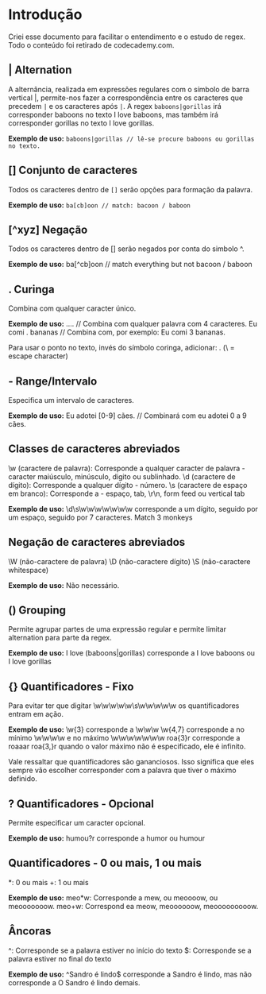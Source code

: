 # Introdução
Criei esse documento para facilitar o entendimento e o estudo de regex. Todo o conteúdo foi retirado de codecademy.com.

## | Alternation
A alternância, realizada em expressões regulares com o símbolo de barra vertical |, permite-nos fazer a correspondência entre os caracteres que precedem `|` e os caracteres após `|`. A regex `baboons|gorillas` irá corresponder baboons no texto I love baboons, mas também irá corresponder gorillas no texto I love gorillas.

**Exemplo de uso:** `baboons|gorillas // lê-se procure baboons ou gorillas no texto.`

## [] Conjunto de caracteres
Todos os caracteres dentro de `[]` serão opções para formação da palavra.

**Exemplo de uso:** `ba[cb]oon // match: bacoon / baboon`

## [^xyz] Negação
Todos os caracteres dentro de [] serão negados por conta do simbolo ^.

**Exemplo de uso:** ba[^cb]oon // match everything but not bacoon / baboon

## . Curinga
Combina com qualquer caracter único.

**Exemplo de uso:**
.... // Combina com qualquer palavra com 4 caracteres. 
Eu comi . bananas // Combina com, por exemplo: Eu comi 3 bananas.

Para usar o ponto no texto, invés do símbolo coringa, adicionar: \. (\ = escape character)

## - Range/Intervalo
Especifica um intervalo de caracteres.

**Exemplo de uso:** Eu adotei [0-9] cães. // Combinará com eu adotei 0 a 9 cães.

## Classes de caracteres abreviados
\w (caractere de palavra): Corresponde a qualquer caracter de palavra - caracter maiúsculo, minúsculo, digito ou sublinhado.
\d (caractere de dígito): Corresponde a qualquer dígito - número. 
\s (caractere de espaço em branco): Corresponde a - espaço, tab, \r\n, form feed ou vertical tab

**Exemplo de uso:**
\d\s\w\w\w\w\w\w\w corresponde a um dígito, seguido por um espaço, seguido por 7 caracteres. Match 3 monkeys

## Negação de caracteres abreviados
\W (não-caractere de palavra)
\D (não-caractere dígito)
\S (não-caractere whitespace)

**Exemplo de uso:** Não necessário.

## () Grouping
Permite agrupar partes de uma expressão regular e permite limitar alternation para parte da regex.

**Exemplo de uso:** I love (baboons|gorillas) corresponde a I love baboons ou I love gorillas

## {} Quantificadores - Fixo
Para evitar ter que digitar \w\w\w\w\w\s\w\w\w\w\w os quantificadores entram em ação.

**Exemplo de uso:**
\w{3} corresponde a \w\w\w
\w{4,7} corresponde a no mínimo \w\w\w\w e no máximo \w\w\w\w\w\w\w
roa{3}r corresponde a roaaar
roa{3,}r quando o valor máximo não é especificado, ele é infinito.

Vale ressaltar que quantificadores são gananciosos. Isso significa que eles sempre vão escolher corresponder com a palavra que tiver o máximo definido.

## ? Quantificadores - Opcional
Permite especificar um caracter opcional.

**Exemplo de uso:** humou?r corresponde a humor ou humour

## Quantificadores - 0 ou mais, 1 ou mais
*: 0 ou mais
+: 1 ou mais

**Exemplo de uso:**
meo*w: Corresponde a mew, ou meoooow, ou meooooooow.
meo+w: Correspond ea meow, meoooooow, meooooooooow.

## Âncoras
^: Corresponde se a palavra estiver no início do texto
$: Corresponde se a palavra estiver no final do texto

**Exemplo de uso:**
^Sandro é lindo$ corresponde a Sandro é lindo, mas não corresponde a O Sandro é lindo demais.
